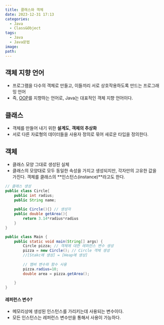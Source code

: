 ```yaml
---
title: 클래스와 객체
date: 2023-12-31 17:13
categories:
  - Java
  - Class&Object
tags:
  - Java
  - Java문법
image: 
path:
---
```


## 객체 지향 언어
+ 프로그램을 다수의 객체로 만들고, 이들끼리 서로 상호작용하도록 만드는 프로그래밍 언어
+ 즉, [OOP](https://sonjh919.github.io/posts/OOP)를 지향하는 언어로, Java는 대표적인 객체 지향 언어이다.

## 클래스
+ 객체를 만들어 내기 위한 **설계도**, **객체의 추상화**
+ 서로 다른 자료형의 데이터들을 사용자 정의로 묶어 새로운 타입을 정의한다.

## 객체
+ 클래스 모양 그대로 생성된 실체
+ 클래스의 모양대로 모두 동일한 속성을 가지고 생성되지만, 각자만의 고유한 값을 가진다.
객체를 클래스의 **인스턴스(instance)**라고도 한다.

```java
// 클래스 생성
public class Circle{
    public int radius;
    public String name;
	
    public Circle(){} // 생성자
    public double getArea(){
        return 3.14*radius*radius
    }
}

public class Main {
    public static void main(String[] args) {
        Circle pizza; // 객체에 대한 레퍼런스 변수 생성
        pizza = new Circle(); // Circle 객체 생성
        //[Stakc에 생성] = [Heap에 생성]
        
        // 멤버 변수와 함수 사용
        pizza.radius=10;	
        double area = pizza.getArea();
        
    }
}
```

#### 레퍼런스 변수?
+ 메모리상에 생성된 인스턴스를 가리키는데 사용되는 변수이다.
+ 모든 인스턴스는 레퍼런스 변수만을 통해서 사용이 가능하다.